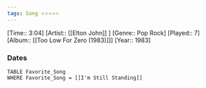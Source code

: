 ```yaml
---
tags: Song ⭐⭐⭐⭐⭐ 
---
```

[Time:: 3:04]
[Artist:: [[Elton John]] ]
[Genre:: Pop Rock]
[Played:: 7]
[Album:: [[Too Low For Zero (1983)]]]
[Year:: 1983]
### Dates
````dataview
TABLE Favorite_Song
WHERE Favorite_Song = [[I'm Still Standing]]
````